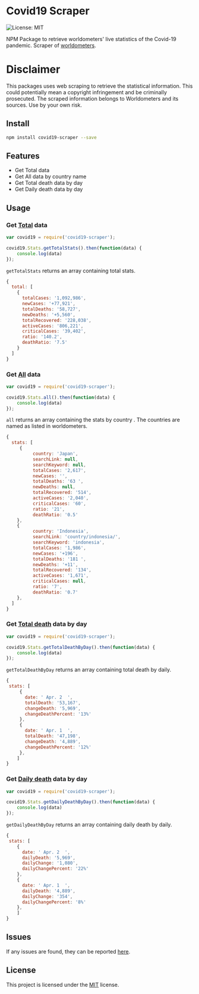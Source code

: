# Covid19 Scraper
<img alt="License: MIT" src="https://img.shields.io/badge/License-MIT-yellow.svg" target="_blank" />

NPM Package to retrieve worldometers' live statistics of the Covid-19 pandemic. Scraper of [worldometers](https://www.worldometers.info).

# Disclaimer
This packages uses web scraping to retrieve the statistical information. This could potentially mean a copyright infringement and be criminally prosecuted. The scraped information belongs to Worldometers and its sources. Use by your own risk.

## Install

```sh
npm install covid19-scraper --save
```

## Features

*   Get Total data
*   Get All data by country name
*   Get Total death data by day
*   Get Daily death data by day

## Usage

### Get [Total](https://www.worldometers.info/coronavirus/) data

```javascript
var covid19 = require('covid19-scraper');

covid19.Stats.getTotalStats().then(function(data) {
    console.log(data)
});
```

`getTotalStats` returns an array containing total stats.

```javascript
{
  total: [
    {
      totalCases: '1,092,986',
      newCases: '+77,921',
      totalDeaths: '58,727',
      newDeaths: '+5,560',
      totalRecovered: '228,038',
      activeCases: '806,221',
      criticalCases: '39,402',
      ratio: '140.2',
      deathRatio: '7.5'
    }
  ]
}
```

### Get [All](https://www.worldometers.info/coronavirus/) data

```javascript
var covid19 = require('covid19-scraper');

covid19.Stats.all().then(function(data) {
    console.log(data)
});
```

`all` returns an array containing the stats by country . The countries are named as listed in worldometers.

```javascript
{
  stats: [
     {
          country: 'Japan',
          searchLink: null,
          searchKeyword: null,
          totalCases: '2,617',
          newCases: '',
          totalDeaths: '63 ',
          newDeaths: null,
          totalRecovered: '514',
          activeCases: '2,040',
          criticalCases: '60',
          ratio: '21',
          deathRatio: '0.5'
    },
    {
          country: 'Indonesia',
          searchLink: 'country/indonesia/',
          searchKeyword: 'indonesia',
          totalCases: '1,986',
          newCases: '+196',
          totalDeaths: '181 ',
          newDeaths: '+11',
          totalRecovered: '134',
          activeCases: '1,671',
          criticalCases: null,
          ratio: '7',
          deathRatio: '0.7'
    },
  ]
}
```

### Get [Total death](https://www.worldometers.info/coronavirus/coronavirus-death-toll/) data by day

```javascript
var covid19 = require('covid19-scraper');

covid19.Stats.getTotalDeathByDay().then(function(data) {
    console.log(data)
});
```

`getTotalDeathByDay` returns an array containing total death by daily.

```javascript
{
 stats: [
     {
       date: ' Apr. 2  ',
       totalDeath: '53,167',
       changeDeath: '5,969',
       changeDeathPercent: '13%'
     },
     {
       date: ' Apr. 1  ',
       totalDeath: '47,198',
       changeDeath: '4,889',
       changeDeathPercent: '12%'
     },
    ]
}
```

### Get [Daily death](https://www.worldometers.info/coronavirus/coronavirus-death-toll/) data by day

```javascript
var covid19 = require('covid19-scraper');

covid19.Stats.getDailyDeathByDay().then(function(data) {
    console.log(data)
});
```

`getDailyDeathByDay` returns an array containing daily death by daily.

```javascript
{
 stats: [
    {
      date: ' Apr. 2  ',
      dailyDeath: '5,969',
      dailyChange: '1,080',
      dailyChangePercent: '22%'
    },
    {
      date: ' Apr. 1  ',
      dailyDeath: '4,889',
      dailyChange: '354',
      dailyChangePercent: '8%'
    },
    ]
}
```

## Issues
If any issues are found, they can be reported [here](https://github.com/Faridbabayev001/covid19-scraper/issues).

## License

This project is licensed under the [MIT](LICENSE) license.